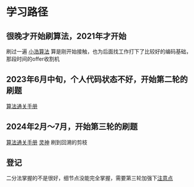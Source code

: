 # 学习路径

## 很晚才开始刷算法，2021年才开始

刷过一遍 [小浩算法](https://www.geekxh.com/1.4.%E4%BA%8C%E5%8F%89%E6%A0%91%E7%B3%BB%E5%88%97/408.html#_01%E3%80%81%E5%89%AA%E6%9E%9D%E6%A6%82%E8%BF%B0
) 算是刚开始接触，也为后面找工作打下了比较好的编码基础，那段时间的offer收割机

## 2023年6月中旬，个人代码状态不好，开始第二轮的刷题

[算法通关手册](https://algo.itcharge.cn/00.Introduction/01.Data-Structures-Algorithms/)

## 2024年2月～7月，开始第三轮的刷题

[算法通关手册](https://algo.itcharge.cn/00.Introduction/01.Data-Structures-Algorithms/)
[灵神](https://github.com/EndlessCheng/codeforces-go/blob/master/leetcode/README.md) 刷到回溯的剪枝

## 登记

二分法掌握的不是很好，细节点没能完全掌握，需要第三轮加强下[注意点](https://algo.itcharge.cn/01.Array/03.Array-Binary-Search/02.Array-Binary-Search-02/)
